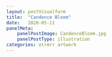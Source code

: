 ```yaml
---
layout: postVisualform
title:  "Candence Bloom"
date:   2020-05-11
panelMeta:
    panelPostImage: CandenceBloom.jpg
    panelPostType: illustration
categories: otrmrr artwork
---
```




